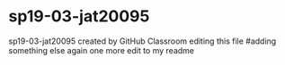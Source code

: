 # sp19-03-jat20095
sp19-03-jat20095 created by GitHub Classroom
editing this file
#adding something else again
one more edit to my readme
